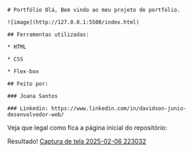 ```

# Portfólio Olá, Bem vindo ao meu projeto de portfólio.

![image](http://127.0.0.1:5500/index.html)

## Ferramentas utilizadas:

* HTML

* CSS

* Flex-box

## Feito por:

### Joana Santos

### Linkedin: https://www.linkedin.com/in/davidson-junio-desenvolvedor-web/

```

Veja que legal como fica a página inicial do repositório:

Resultado!
[Captura de tela 2025-02-06 223032](https://github.com/user-attachments/assets/f4d045e6-0536-4909-b466-63a5c0a6f355)
